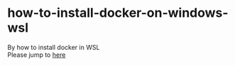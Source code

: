 # how-to-install-docker-on-windows-wsl
By how to install docker in WSL  
Please jump to [here](https://github.com/NeoDoggy/how-to-install-docker-on-windows-wsl/wiki/Installation-Steps)

